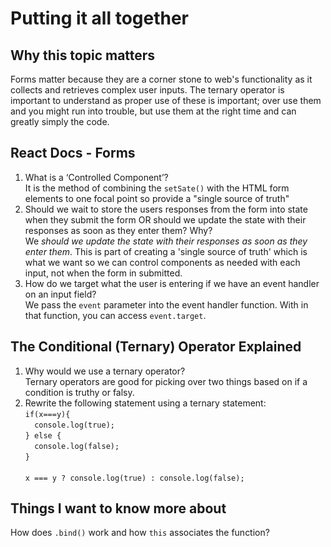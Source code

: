 # Putting it all together

## Why this topic matters

Forms matter because they are a corner stone to web's functionality as it collects and retrieves complex user inputs.
The ternary operator is important to understand as proper use of these is important; over use them and you might run into trouble, but use them at the right time and can greatly simply the code.

## React Docs - Forms

1. What is a ‘Controlled Component’?<br>
It is the method of combining the `setSate()` with the HTML form elements to one focal point so provide a "single source of truth"
2. Should we wait to store the users responses from the form into state when they submit the form OR should we update the state with their responses as soon as they enter them? Why?<br>
We *should we update the state with their responses as soon as they enter them*. This is part of creating a 'single source of truth' which is what we want so we can control components as needed with each input, not when the form in submitted.
3. How do we target what the user is entering if we have an event handler on an input field?<br>
We pass the `event` parameter into the event handler function. With in that function, you can access `event.target`.

## The Conditional (Ternary) Operator Explained

1. Why would we use a ternary operator?<br>
Ternary operators are good for picking over two things based on if a condition is truthy or falsy.
2. Rewrite the following statement using a ternary statement:<br>
`if(x===y){`<br>
`  console.log(true);`<br>
`} else {`<br>
`  console.log(false);`<br>
`}`<br><br>
`x === y ? console.log(true) : console.log(false);`

## Things I want to know more about

How does `.bind()` work and how `this` associates the function?

